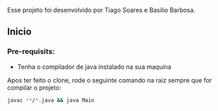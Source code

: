 Esse projeto foi desenvolvido por Tiago Soares e Basilio Barbosa.

## Inicio

### Pre-requisits:

-   Tenha o compilador de java instalado na sua maquina

Apos ter feito o clone, rode o seguinte comando na raiz sempre que for compilar o projeto:

```bash
javac **/*.java && java Main
```